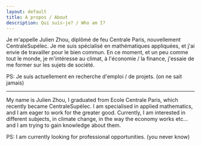 ```yaml
---
layout: default
title: A propos / About
description: Qui suis-je? / Who am I?
---
```


Je m'appelle Julien Zhou, diplômé de feu Centrale Paris, nouvellement CentraleSupélec.
Je me suis spécialisé en mathématiques appliquées, et j'ai envie de travailler pour le bien commun. En ce moment, et un peu comme tout le monde,  je m'intéresse au climat, à l'économie / la finance, j'essaie de me former sur les sujets de société. 

PS: Je suis actuellement en recherche d'emploi / de projets. (on ne sait jamais)

___

My name is Julien Zhou, I graduated from Ecole Centrale Paris, which recently became CentraleSupélec.
I am specialised in applied mathematics, and I am eager to work for the greater good. Currently, I am interested in different subjects, in climate change, in the way the economy works etc... and I am trying to gain knowledge about them.

PS: I am currently looking for professional opportunities. (you never know)